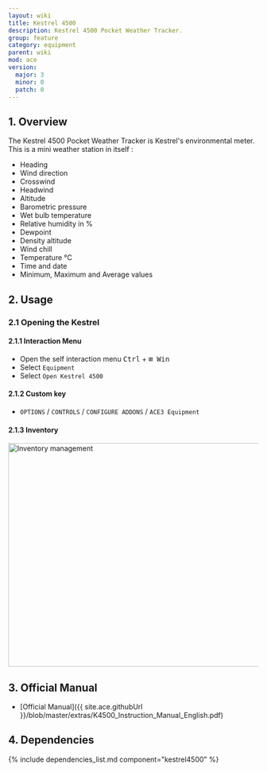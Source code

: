 ```yaml
---
layout: wiki
title: Kestrel 4500
description: Kestrel 4500 Pocket Weather Tracker.
group: feature
category: equipment
parent: wiki
mod: ace
version:
  major: 3
  minor: 0
  patch: 0
---
```


## 1. Overview

The Kestrel 4500 Pocket Weather Tracker is Kestrel's environmental meter. This is a mini weather station in itself :
- Heading
- Wind direction
- Crosswind
- Headwind
- Altitude
- Barometric pressure
- Wet bulb temperature
- Relative humidity in %
- Dewpoint
- Density altitude
- Wind chill
- Temperature °C
- Time and date
- Minimum, Maximum and Average values


## 2. Usage

### 2.1 Opening the Kestrel

#### 2.1.1 Interaction Menu
- Open the self interaction menu <kbd>Ctrl</kbd> + <kbd>⊞&nbsp;Win</kbd>
- Select `Equipment`
- Select `Open Kestrel 4500`

#### 2.1.2 Custom key
- `OPTIONS` / `CONTROLS` / `CONFIGURE ADDONS` / `ACE3 Equipment`

#### 2.1.3 Inventory
<img src="{{ site.baseurl }}/img/wiki/feature/abtools_inventory.png" width="900" height="450" alt="Inventory management" />


## 3. Official Manual
- [Official Manual]({{ site.ace.githubUrl }}/blob/master/extras/K4500_Instruction_Manual_English.pdf)


## 4. Dependencies

{% include dependencies_list.md component="kestrel4500" %}

